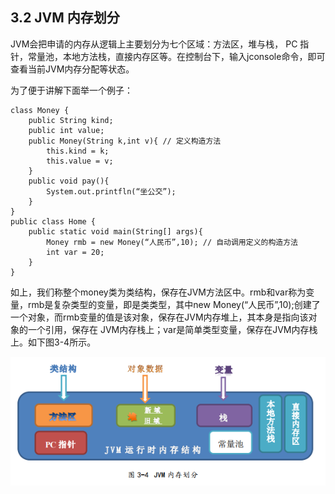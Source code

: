 ## 3.2 JVM 内存划分

JVM会把申请的内存从逻辑上主要划分为七个区域：方法区，堆与栈， PC 指针，常量池，本地方法栈，直接内存区等。在控制台下，输入jconsole命令，即可查看当前JVM内存分配等状态。

为了便于讲解下面举一个例子：

```
class Money {    
    public String kind;
    public int value;
    public Money(String k,int v){ // 定义构造方法
        this.kind = k;
        this.value = v;
    }
    public void pay(){
        System.out.printfln(“坐公交”);
    }
}
public class Home {
    public static void main(String[] args){
        Money rmb = new Money(“人民币”,10); // 自动调用定义的构造方法
        int var = 20;
    }
}
```

如上，我们称整个money类为类结构，保存在JVM方法区中。rmb和var称为变量，rmb是复杂类型的变量，即是类类型，其中new Money\(“人民币”,10\);创建了一个对象，而rmb变量的值是该对象，保存在JVM内存堆上，其本身是指向该对象的一个引用，保存在 JVM内存栈上；var是简单类型变量，保存在JVM内存栈上。如下图3-4所示。

![](/assets/3-4.png)

